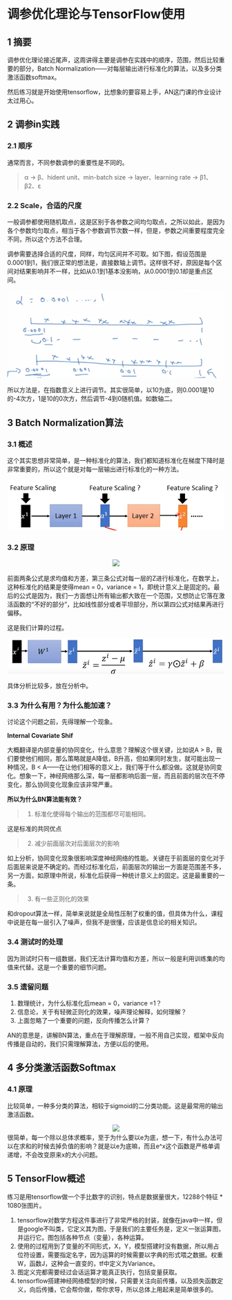 # 调参优化理论与TensorFlow使用

## 1  摘要
调参优化理论接近尾声，这周讲得主要是调参在实践中的顺序，范围，然后比较重要的部分，Batch Normalization——对每层输出进行标准化的算法，以及多分类激活函数softmax。

然后练习就是开始使用tensorflow，比想象的要容易上手，AN这门课的作业设计太过用心。

## 2  调参in实践
### 2.1  顺序
通常而言，不同参数调参的重要性是不同的。

>α ->  β、hident unit、min-batch size -> layer、learning rate -> β1、β2、ε

### 2.2  Scale，合适的尺度
一般调参都使用随机取点，这是区别于各参数之间均匀取点，之所以如此，是因为各个参数均匀取点，相当于各个参数调节次数一样，但是，参数之间重要程度完全不同，所以这个方法不合理。

调参需要选择合适的尺度，同样，均匀区间并不可取。如下图，假设范围是0.0001到1，我们很正常的想法是，直接数轴上调节。这样很不好，原因是每个区间对结果影响并不一样，比如从0.1到1基本没影响，从0.0001到0.1却是重点区间。

<img src = 'images/1563871113621.png'/>

所以方法是，在指数意义上进行调节。其实很简单，以10为底，则0.0001是10的-4次方，1是10的0次方，然后调节-4到0随机值。如数轴二。

## 3  Batch Normalization算法
### 3.1  概述
这个其实思想非常简单，是一种标准化的算法，我们都知道标准化在梯度下降时是非常重要的，所以这个就是对每一层输出进行标准化的一种方法。

<img src = 'images/2019-07-22_204909.jpg'/>

### 3.2  原理
<div align=center><img src="http://latex.codecogs.com/gif.latex?\begin{aligned}  \quad \mu &=\frac{1}{m} \sum_{i} Z^{(i)} \\ \sigma^{2} &=\frac{1}{m} \sum_{i}\left(Z^{(i)}-\mu\right)^{2} \\ Z_{\text { norm }}^{(i)} &=\frac{Z^{(i)}-\mu}{\sqrt{\sigma^{2}+\varepsilon}} \\ \tilde{Z}^{(i)} &=\gamma Z_{\text { norm }}^{(i)}+\beta \end{aligned}"/></div>

前面两条公式是求均值和方差，第三条公式对每一层的Z进行标准化，在数学上，这种标准化的结果是使得mean = 0，variance = 1，即统计意义上是固定的。最后的公式是因为，我们一方面想让所有输出都大致在一个范围，又想防止它落在激活函数的“不好的部分”，比如线性部分或者平坦部分，所以第四公式对结果再进行偏移。

这是我们计算的过程。

<img src = 'images/2019-07-22_212057.jpg'/>

具体分析比较多，放在分析中。

### 3.3  为什么有用？为什么能加速？
讨论这个问题之前，先得理解一个现象。

**Internal Covariate Shif**

大概翻译是内部变量的协同变化，什么意思？理解这个很关键，比如说A > B，我们要使他们相同，那么策略就是A降低，B升高，但如果同时发生，就可能出现一种情况，B < A——在让他们相等的意义上，我们等于什么都没做。这就是协同变化。想象一下，神经网络那么深，每一层都影响后面一层，而且前面的层次在不停变化，那么协同变化现象应该非常严重。

**所以为什么BN算法能有效？**

> 1. 标准化使得每个输出的范围都尽可能相同。

这是标准的共同优点

> 2. 减少前面层次对后面层次的影响

如上分析，协同变化现象很影响深度神经网络的性能。关键在于前面层的变化对于后面层来说是不确定的。而经过标准化后，前面层次的输出一方面是范围差不多，另一方面，如原理中所说，标准化后获得一种统计意义上的固定。这是最重要的一条。

> 3. 有一些正则化的效果

和dropout算法一样，简单来说就是全局性压制了权重的值，但具体为什么，课程中说是在每一层引入了噪声，但我不是很懂，应该是信息论的相关知识。

### 3.4  测试时的处理
因为测试时只有一组数据，我们无法计算均值和方差，所以一般是利用训练集的均值来代替。这是一个重要的细节问题。

### 3.5  遗留问题
1. 数理统计，为什么标准化后mean = 0，variance =1？
2. 信息论，关于有轻微正则化的效果，噪声理论解释，如何理解？
3. 上面忽略了一个重要的问题，反向传播怎么计算？

AN的意思是，讲解BN算法，重点在于理解原理，一般不用自己实现，框架中反向传播是自动的，我们只需理解算法，方便以后的使用。

## 4  多分类激活函数Softmax
### 4.1  原理
比较简单，一种多分类的算法，相较于sigmoid的二分类功能。这是最常用的输出激活函数。
<div align=center><img src="http://latex.codecogs.com/gif.latex?\sigma(\mathbf{z})_{i}=\frac{e^{z_{i}}}{\sum_{j-1}^{K} e^{z_{j}}}"/></div>
很简单，每一个除以总体求概率，至于为什么要以e为底，想一下，有什么办法可以在求和的时候去掉负值的影响？就是以e为底嘛，而且e^x这个函数是严格单调递增，不会改变原来x的大小问题。

## 5  TensorFlow概述
练习是用tensorflow做一个手比数字的识别，特点是数据量很大，12288个特征 * 1080张图片。

1. tensorflow对数学方程这件事进行了非常严格的封装，就像在java中一样，但是google不叫类，它定义其为图，于是我们的主要任务是，定义一张运算图，并运行它。图包括各种节点（变量），各种运算。
2. 使用的过程用到了变量的不同形式，X，Y，模型搭建时没有数据，所以用占位符设置，需要指定名字，因为运算的时候需要以字典的形式喂之数据。权重W，函数J，这种会一直变的，tf中定义为Variance。
3. 图定义完都需要经过会话运算才能真正执行，包括变量获取。
4. tensorflow搭建神经网络模型的时候，只需要关注向前传播，以及损失函数定义，向后传播，它会帮你做，帮你求导，所以总体上用起来是简单很多的。



